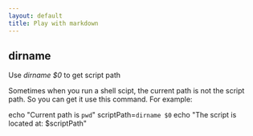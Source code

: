 ```yaml
---
layout: default
title: Play with markdown
---
```


## dirname

Use *dirname $0* to get script path

Sometimes when you run a shell scipt, the current path is not the script path. So you can get it use this command.
For example:

echo "Current path is `pwd`"
scriptPath=`dirname $0`
echo "The script is located at: $scriptPath"
